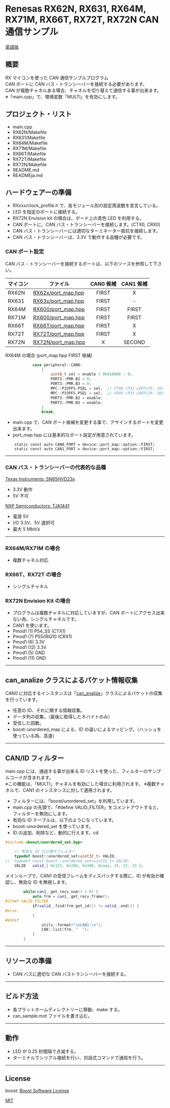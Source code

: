 Renesas RX62N, RX631, RX64M, RX71M, RX66T, RX72T, RX72N CAN 通信サンプル
=========
   
[英語版](README.md)
   
## 概要

RX マイコンを使った CAN 通信サンプルプログラム   
CAN ポートに CAN バス・トランシーバーを接続する必要があります。   
CAN が複数チャネルある場合、チャネルを切り替えて通信する事が出来ます。   
※「main.cpp」で、環境変数「MULTI」を有効にします。
   
## プロジェクト・リスト

- main.cpp
- RX62N/Makefile
- RX631/Makefile
- RX64M/Makefile
- RX71M/Makefile
- RX66T/Makefile
- RX72T/Makefile
- RX72N/Makefile
- README.md
- READMEja.md
   
## ハードウェアーの準備

- RXxxx/clock_profile.h で、各モジュール別の設定周波数を宣言している。
- LED を指定のポートに接続する。
- RX72N Envision kit の場合は、ボード上の青色 LED を利用する。
- CAN ポートに、CAN バス・トランシーバーを接続します。(CTX0, CRX0)
- CAN バス・トランシーバーには適切なターミネーター抵抗を接続します。
- CAN バス・トランシーバーは、3.3V で動作する品種が必要です。
   
### CAN ポート設定

CAN バス・トランシーバーを接続するポートは、以下のソースを参照して下さい。

|マイコン|ファイル|CAN0 候補|CAN1 候補|
|-------|--------|:---:|:---:|
|RX62N  |[RX62x/port_map.hpp](../RX62x/port_map.hpp)|FIRST|X|
|RX631  |[RX63x/port_map.hpp](../RX63x/port_map.hpp)|FIRST|-|
|RX64M  |[RX600/port_map.hpp](../RX600/port_map.hpp)|FIRST|FIRST|
|RX71M  |[RX600/port_map.hpp](../RX600/port_map.hpp)|FIRST|FIRST|
|RX66T  |[RX66T/port_map.hpp](../RX66T/port_map.hpp)|FIRST|X|
|RX72T  |[RX72T/port_map.hpp](../RX72T/port_map.hpp)|FIRST|X|
|RX72N  |[RX72N/port_map.hpp](../RX72N/port_map.hpp)|X|SECOND|
   
RX64M の場合 (port_map.hpp FIRST 候補)
```C++
            case peripheral::CAN0:
                {
                    uint8_t sel = enable ? 0b010000 : 0;
                    PORT3::PMR.B2 = 0;
                    PORT3::PMR.B3 = 0;
                    MPC::P32PFS.PSEL = sel;  // CTX0 (P32 LQFP176: 29)
                    MPC::P33PFS.PSEL = sel;  // CRX0 (P33 LQFP176: 28)
                    PORT3::PMR.B2 = enable;
                    PORT3::PMR.B3 = enable;
                }
                break;
```

- main.cpp で、CAN ポート候補を変更する事で、アサインするポートを変更出来ます。
- port_map.hpp には基本的なポート設定が用意されています。

```
    static const auto CAN0_PORT = device::port_map::option::FIRST;
    static const auto CAN1_PORT = device::port_map::option::FIRST;
```

---

### CAN バス・トランシーバーの代表的な品種

[Texas Instruments: SN65HVD23x](https://www.ti.com/jp/lit/ds/symlink/sn65hvd230.pdf?ts=1604189973572&ref_url=https%253A%252F%252Fwww.google.com%252F)
- 3.3V 動作
- 5V 不可

[NXP Semiconductors: TJA1441](https://www.nxp.com/docs/en/data-sheet/TJA1441.pdf)
- 電源 5V
- I/O 3.3V、5V 選択可
- 最大 5 Mbit/s

---

### RX64M/RX71M の場合

- 複数チャネル対応
   
### RX66T、RX72T の場合

- シングルチャネル

### RX72N Envision Kit の場合

- プログラムは複数チャネルに対応していますが、CAN ポートにアクセス出来ない為、シングルチャネルです。
- CAN1 を使います。
- Pmod1  (1) P54_SS    (CTX1)
- Pmod1  (7) P55/IRQ10 (CRX1)
- Pmod1  (6) 3.3V
- Pmod1 (12) 3.3V
- Pmod1  (5) GND
- Pmod1 (11) GND

---

## can_analize クラスによるパケット情報収集

CAN0 に対応するインスタンスは「[can_analize](common/can_analize.hpp)」クラスによるパケットの収集を行っています。

- 任意の ID、それに関する情報収集。
- データ列の収集。（最後に取得した８バイトのみ）
- 受信した回数。
- boost::unordered_map による、ID の違いによるマッピング。（ハッシュを使っている為、高速）

---
## CAN/ID フィルター

main.cpp には、通過する事が出来る ID リストを使った、フィルターのサンプルコードが含まれます。   
※この機能は、「MULTI」チャネルを有効にした場合に利用されます。
※複数チャネルで、CAN1 のインスタンスに対して適用されます。   
   
- フィルターには、「boost/unordered_set」を利用しています。 
- main.cpp の先頭で、「#define VALID_FILTER」をコメントアウトすると、フィルターを無効にします。 
- 有効な ID テーブルは、以下のようになっています。
- boost::unordered_set を使っています。
- ID の追加、削除など、動的に行えます。cd 

```C++
#include <boost/unordered_set.hpp>

	// 有効な ID だけ通すフィルター
	typedef boost::unordered_set<uint32_t> VALID;
//	typedef const boost::unordered_set<uint32_t> VALID;
	VALID	valid_{ 0x123, 0x200, 0x300, 0xaaa, 15, 21, 33 };
```
   
メインループで、CAN1 の受信フレームをディスパッチする際に、ID が有効か確認し、無効な ID を無視します。
   
```C++
		while(can1_.get_recv_num() > 0) {
			auto frm = can1_.get_recv_frame();
#ifdef VALID_FILTER
			if(valid_.find(frm.get_id()) != valid_.end()) {
#else
			{
#endif
				utils::format("\nCAN1:\n");
				CAN::list(frm, "  ");
			}
		}
```

---

## リソースの準備

- CAN バスに適切な CAN バストランシーバーを接続する。
   
---

## ビルド方法

- 各プラットホームディレクトリーに移動、make する。
- can_sample.mot ファイルを書き込む。

---

## 動作

- LED が 0.25 秒間隔で点滅する。
- ターミナルでシリアル接続を行い、対話式コマンドで通信を行う。

---
   
## License

boost:
  [Boost Software License](https://www.boost.org/users/license.html)

[MIT](../LICENSE)
